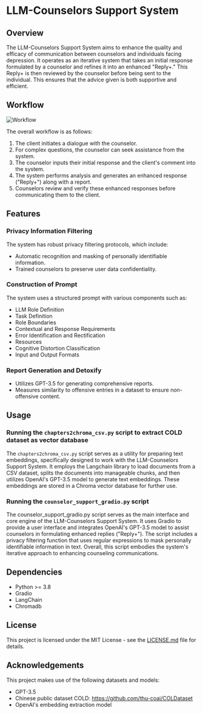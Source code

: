 # LLM-Counselors Support System

## Overview

The LLM-Counselors Support System aims to enhance the quality and efficacy of communication between counselors and individuals facing depression. It operates as an iterative system that takes an initial response formulated by a counselor and refines it into an enhanced "Reply+." This Reply+ is then reviewed by the counselor before being sent to the individual. This ensures that the advice given is both supportive and efficient.

## Workflow

![Workflow]([overflow.pdf](https://github.com/GuanghuiFU/counselor_support/blob/main/overflow.pdf))

The overall workflow is as follows:
1. The client initiates a dialogue with the counselor.
2. For complex questions, the counselor can seek assistance from the system.
3. The counselor inputs their initial response and the client's comment into the system.
4. The system performs analysis and generates an enhanced response ("Reply+") along with a report.
5. Counselors review and verify these enhanced responses before communicating them to the client.

## Features

### Privacy Information Filtering

The system has robust privacy filtering protocols, which include:
- Automatic recognition and masking of personally identifiable information.
- Trained counselors to preserve user data confidentiality.

### Construction of Prompt

The system uses a structured prompt with various components such as:
- LLM Role Definition
- Task Definition
- Role Boundaries
- Contextual and Response Requirements
- Error Identification and Rectification
- Resources
- Cognitive Distortion Classification
- Input and Output Formats

### Report Generation and Detoxify

- Utilizes GPT-3.5 for generating comprehensive reports.
- Measures similarity to offensive entries in a dataset to ensure non-offensive content.


## Usage

### Running the `chapters2chroma_csv.py` script to extract COLD dataset as vector database

The `chapters2chroma_csv.py` script serves as a utility for preparing text embeddings, specifically designed to work with the LLM-Counselors Support System. It employs the Langchain library to load documents from a CSV dataset, splits the documents into manageable chunks, and then utilizes OpenAI's GPT-3.5 model to generate text embeddings. These embeddings are stored in a Chroma vector database for further use. 


### Running the `counselor_support_gradio.py` script

The counselor_support_gradio.py script serves as the main interface and core engine of the LLM-Counselors Support System. It uses Gradio to provide a user interface and integrates OpenAI's GPT-3.5 model to assist counselors in formulating enhanced replies ("Reply+"). The script includes a privacy filtering function that uses regular expressions to mask personally identifiable information in text. Overall, this script embodies the system's iterative approach to enhancing counseling communications.


## Dependencies

- Python >= 3.8
- Gradio
- LangChain
- Chromadb

## License

This project is licensed under the MIT License - see the [LICENSE.md](LICENSE.md) file for details.

## Acknowledgements

This project makes use of the following datasets and models:
- GPT-3.5
- Chinese public dataset COLD: https://github.com/thu-coai/COLDataset
- OpenAI's embedding extraction model
